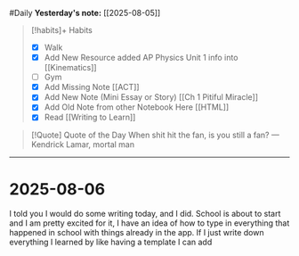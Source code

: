 #Daily
**Yesterday's note:** [[2025-08-05]]

> [!habits]+ Habits 
>- [x] Walk 
>- [x] Add New Resource added AP Physics Unit 1 info into [[Kinematics]]
> - [ ] Gym 
> - [x] Add Missing Note [[ACT]]
> - [x] Add New Note (Mini Essay or Story) [[Ch 1 Pitiful Miracle]]
> - [x] Add Old Note from other Notebook Here [[HTML]]
> - [x] Read [[Writing to Learn]]
 

> [!Quote]  Quote of the Day
> When shit hit the fan, is you still a fan?
> — Kendrick Lamar, mortal man


<hr>

# 2025-08-06   

I told you I would do some writing today, and I did. School is about to start and I am pretty excited for it, I have an idea of how to type in everything that happened in school with things already in the app. If I just write down everything I learned by like having a template I can add 